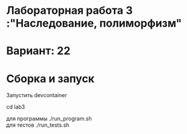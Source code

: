 # Лабораторная работа 3 :"Наследование, полиморфизм"

# Вариант: 22

# Сборка и запуск

Запустить devcontainer

cd lab3

для программы ./run_program.sh  
для тестов ./run_tests.sh








